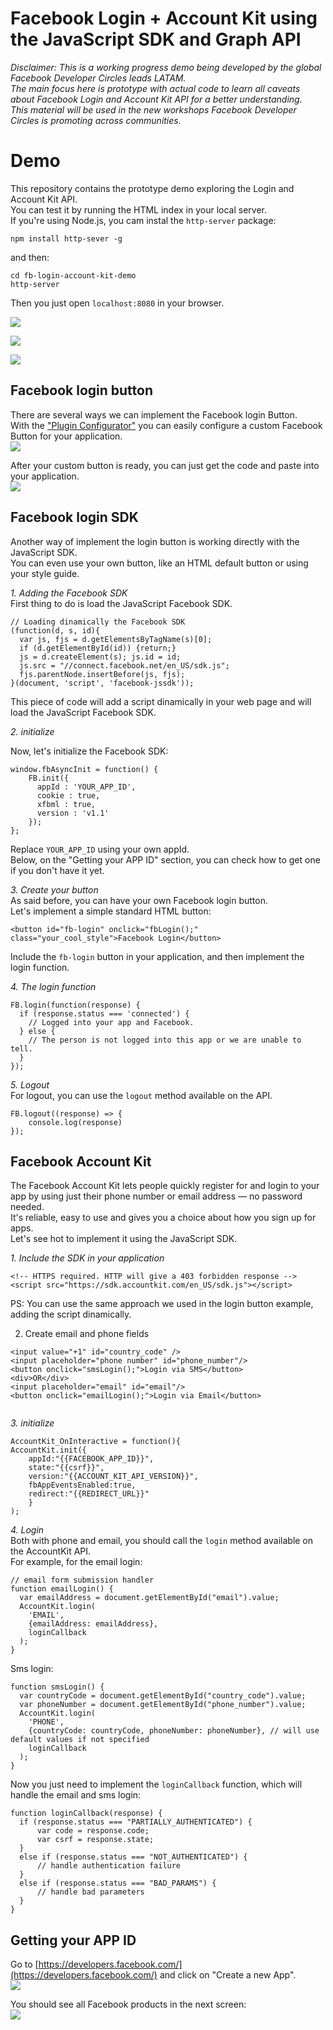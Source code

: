 # Facebook Login + Account Kit using the JavaScript SDK and Graph API

*Disclaimer: This is a working progress demo being developed by the global Facebook Developer Circles leads LATAM.  
The main focus here is prototype with actual code to learn all caveats about Facebook Login and Account Kit API for a better understanding.  
This material will be used in the new workshops Facebook Developer Circles is promoting across communities.*  

# Demo  
This repository contains the prototype demo exploring the Login and Account Kit API.  
You can test it by running the HTML index in your local server.  
If you're using Node.js, you cam instal the `http-server` package:  
```
npm install http-sever -g
```

and then:  
```
cd fb-login-account-kit-demo
http-server
```
Then you just open `localhost:8080` in your browser.  

![](img/email.png)

![](img/sms.png)

![](img/fb-login.png)

## Facebook login button
There are several ways we can implement the Facebook login Button.  
With the ["Plugin Configurator"](https://developers.facebook.com/docs/facebook-login/web#loginbutton) you can easily configure a custom Facebook Button for your application.  
![](img/plugin-configurator.png)  

After your custom button is ready, you can just get the code and paste into your application.  
![](img/get-the-code.png)  

## Facebook login SDK
Another way of implement the login button is working directly with the JavaScript SDK.  
You can even use your own button, like an HTML default button or using your style guide.  

_1. Adding the Facebook SDK_  
First thing to do is load the JavaScript Facebook SDK.  
```
// Loading dinamically the Facebook SDK
(function(d, s, id){
  var js, fjs = d.getElementsByTagName(s)[0];
  if (d.getElementById(id)) {return;}
  js = d.createElement(s); js.id = id;
  js.src = "//connect.facebook.net/en_US/sdk.js";
  fjs.parentNode.insertBefore(js, fjs);
}(document, 'script', 'facebook-jssdk'));
```
This piece of code will add a script dinamically in your web page and will load the JavaScript Facebook SDK.  

_2. initialize_  

Now, let's initialize the Facebook SDK:  
```
window.fbAsyncInit = function() {
    FB.init({
      appId : 'YOUR_APP_ID',
      cookie : true,
      xfbml : true,
      version : 'v1.1'
    });
};
```
Replace `YOUR_APP_ID` using your own appId.  
Below, on the "Getting your APP ID" section, you can check how to get one if you don't have it yet.  

_3. Create your button_  
As said before, you can have your own Facebook login button.  
Let's implement a simple standard HTML button:  
```
<button id="fb-login" onclick="fbLogin();" class="your_cool_style">Facebook Login</button>
```
Include the `fb-login` button in your application, and then implement the login function.  

_4. The login function_  
```
FB.login(function(response) {
  if (response.status === 'connected') {
    // Logged into your app and Facebook.
  } else {
    // The person is not logged into this app or we are unable to tell. 
  }
});
```
_5. Logout_  
For logout, you can use the `logout` method available on the API.  
```
FB.logout((response) => {
    console.log(response)
});
```

## Facebook Account Kit
The Facebook Account Kit lets people quickly register for and login to your app by using just their phone number or email address — no password needed.  
It's reliable, easy to use and gives you a choice about how you sign up for apps.  
Let's see hot to implement it using the JavaScript SDK.  

_1. Include the SDK in your application_  
```
<!-- HTTPS required. HTTP will give a 403 forbidden response -->
<script src="https://sdk.accountkit.com/en_US/sdk.js"></script>
```
PS: You can use the same approach we used in the login button example, adding the script dinamically.  

2. Create email and phone fields
```
<input value="+1" id="country_code" />
<input placeholder="phone number" id="phone_number"/>
<button onclick="smsLogin();">Login via SMS</button>
<div>OR</div>
<input placeholder="email" id="email"/>
<button onclick="emailLogin();">Login via Email</button>
    
```
_3. initialize_  
```
AccountKit_OnInteractive = function(){
AccountKit.init({
    appId:"{{FACEBOOK_APP_ID}}", 
    state:"{{csrf}}", 
    version:"{{ACCOUNT_KIT_API_VERSION}}",
    fbAppEventsEnabled:true,
    redirect:"{{REDIRECT_URL}}"
    }
);
```

_4. Login_  
Both with phone and email, you should call the `login` method available on the AccountKit API.  
For example, for the email login:  
```
// email form submission handler
function emailLogin() {
  var emailAddress = document.getElementById("email").value;
  AccountKit.login(
    'EMAIL',
    {emailAddress: emailAddress},
    loginCallback
  );
}
```

Sms login:  
```
function smsLogin() {
  var countryCode = document.getElementById("country_code").value;
  var phoneNumber = document.getElementById("phone_number").value;
  AccountKit.login(
    'PHONE', 
    {countryCode: countryCode, phoneNumber: phoneNumber}, // will use default values if not specified
    loginCallback
  );
}
```
Now you just need to implement the `loginCallback` function, which will handle the email and sms login:  
```
function loginCallback(response) {
  if (response.status === "PARTIALLY_AUTHENTICATED") {
      var code = response.code;
      var csrf = response.state;
  }
  else if (response.status === "NOT_AUTHENTICATED") {
      // handle authentication failure
  }
  else if (response.status === "BAD_PARAMS") {
      // handle bad parameters
  }
}
```

## Getting your APP ID
Go to [https://developers.facebook.com/](https://developers.facebook.com/) and click on "Create a new App".  
![](img/new-app.png)  

You should see all Facebook products in the next screen:  
![](img/fb-products.png)  
